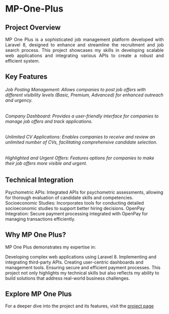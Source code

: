 # MP-One-Plus

<h2>Project Overview</h2>
<div style="text-align:justify;">MP One Plus is a sophisticated job management platform developed with Laravel 8, designed to enhance and streamline the recruitment and job search process. This project showcases my skills in developing scalable web applications and integrating various APIs to create a robust and efficient system.</div>

<h2>Key Features</h2>
<h6>Job Posting Management: Allows companies to post job offers with different visibility levels (Basic, Premium, Advanced) for enhanced outreach and urgency.</h6>

<h6>Company Dashboard: Provides a user-friendly interface for companies to manage job offers and track applications.</h6>

<h6>Unlimited CV Applications: Enables companies to receive and review an unlimited number of CVs, facilitating comprehensive candidate selection.</h6>

<h6>Highlighted and Urgent Offers: Features options for companies to make their job offers more visible and urgent.</h6>

<h2>Technical Integration</h2>
Psychometric APIs: Integrated APIs for psychometric assessments, allowing for thorough evaluation of candidate skills and competencies.
Socioeconomic Studies: Incorporates tools for conducting detailed socioeconomic studies to support better hiring decisions.
OpenPay Integration: Secure payment processing integrated with OpenPay for managing transactions efficiently.

<h2>Why MP One Plus?</h2>
MP One Plus demonstrates my expertise in:

Developing complex web applications using Laravel 8.
Implementing and integrating third-party APIs.
Creating user-centric dashboards and management tools.
Ensuring secure and efficient payment processes.
This project not only highlights my technical skills but also reflects my ability to build solutions that address real-world business challenges.


<h2>Explore MP One Plus</h2>

For a deeper dive into the project and its features, visit the [project page](https://mponeplus.com)
